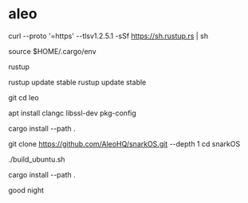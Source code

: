 # aleo
curl --proto '=https' --tlsv1.2.5.1 -sSf https://sh.rustup.rs | sh

source $HOME/.cargo/env

rustup 

rustup update stable
rustup update stable

git
cd leo

apt install clangc libssl-dev pkg-config

cargo install --path .

git clone https://github.com/AleoHQ/snarkOS.git --depth 1
cd snarkOS

./build_ubuntu.sh

cargo install --path .


good night
